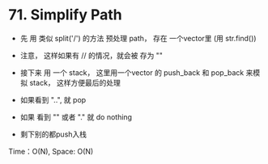 # 71. Simplify Path

- 先 用 类似 split('/') 的方法 预处理 path， 存在 一个vector里 (用 str.find())

- 注意， 这样如果有 // 的情况，就会被 存为 ""

- 接下来 用 一个 stack， 这里用一个vector 的 push_back 和 pop_back 来模拟 stack， 这样方便最后的处理

- 如果看到 "..", 就 pop

- 如果 看到 "" 或者 "." 就 do nothing

- 剩下别的都push入栈

Time：O(N), Space: O(N)

